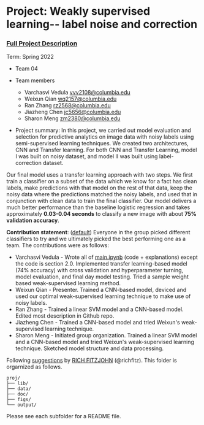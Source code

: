 # Project: Weakly supervised learning-- label noise and correction


### [Full Project Description](doc/project3_desc.md)

Term: Spring 2022

+ Team 04
+ Team members
	+ Varchasvi Vedula vvv2108@columbia.edu
	+ Weixun Qian wq2157@columbia.edu
	+ Ran Zhang rz2568@columbia.edu
	+ Jiazheng Chen jc5656@columbia.edu
	+ Sharon Meng zm2380@columbia.edu


+ Project summary: In this project, we carried out model evaluation and selection for predictive analytics on image data with noisy labels using semi-supervised learning techniques. We created two architectures, CNN and Transfer learning. For both CNN and Transfer Learning, model I was built on noisy dataset, and model II was built using label-correction dataset.

Our final model uses a transfer learning approach with two steps. We first train a classifier on a subset of the data which we know for a fact has clean labels, make predictions with that model on the rest of that data, keep the noisy data where the predictions matched the noisy labels, and used that in conjunction with clean data to train the final classifier. Our model delivers a much better performance than the baseline logistic regression and takes approximately **0.03-0.04 seconds** to classify a new image with about **75% validation accuracy**.

	
**Contribution statement**: ([default](doc/a_note_on_contributions.md)) Everyone in the group picked  different classifiers to try and we ultimately picked the best performing one as a team. The contributions were as follows:

+ Varchasvi Vedula - Wrote all of [main.ipynb](doc/main.ipynb) (code + explanations) except the code is section 2.0. Implemented transfer learning-based model (74% accuracy) with cross validation and hyperparameter turning,  model evaluation, and final day model testing. Tried a sample weight based weak-supervised learning method.
+ Weixun Qian - Presenter. Trained a CNN-based model, deviced and used our optimal weak-supervised learning technique to make use of noisy labels.
+ Ran Zhang - Trained a linear SVM model and a CNN-based model. Edited most description in Github repo.
+ Jiazheng Chen - Trained a CNN-based model and tried Weixun's weak-supervised learning technique.
+ Sharon Meng - Initiated group organization. Trained a linear SVM model and a CNN-based model and tried Weixun's weak-supervised learning technique. Sketched model structure and data processing.


Following [suggestions](http://nicercode.github.io/blog/2013-04-05-projects/) by [RICH FITZJOHN](http://nicercode.github.io/about/#Team) (@richfitz). This folder is orgarnized as follows.

```
proj/
├── lib/
├── data/
├── doc/
├── figs/
└── output/
```

Please see each subfolder for a README file.

